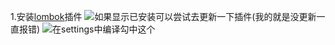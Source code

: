 1.安装[lombok](https://so.csdn.net/so/search?q=lombok&spm=1001.2101.3001.7020)插件
![](https://images.cherryfloris.eu.org/2023/1698204688581-98cb7b46-b8f0-46f0-9f0f-88a3cd445408.png)如果显示已安装可以尝试去更新一下插件(我的就是没更新一直报错)
![](https://images.cherryfloris.eu.org/2023/1698204688754-59fcae87-c7ff-4724-be19-436c0b5520df.png)在settings中编译勾中这个
